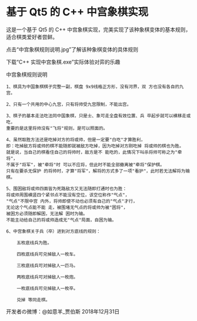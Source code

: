 ﻿# 基于 Qt5 的 C++ 中宫象棋实现
这是一个基于 Qt5 的 C++ 中宫象棋实现，完美实现了该种象棋变体的基本规则，适合棋类爱好者尝鲜。

点击“中宫象棋规则说明.jpg”了解该种象棋变体的具体规则

下载“C++ 实现中宫象棋.exe”实际体验对弈的乐趣

中宫象棋规则说明

    1、棋具为中国象棋棋子完整一副，棋盘 9x9线格正方形，没有河界，双 方也没有各自的九宫。

    2、只有一个共用的中心九宫，只有将帅受九宫限制，不能出宫。

    3、棋子的基本走法吃法同中国象棋，只是士、象可走全盘有效位置、兵 卒起步就可以横移走或吃，
    重要的是这里将帅没有"飞将"规则，是可以照面的。

    4、虽然取胜方法还是吃掉对方的将或帅，但是一定要"白吃"才算胜利， 
    即：吃掉敌方将或帅的棋不能随即就被敌方吃掉，因为吃掉对方刚吃掉 将或帅的棋也为胜。
    就是说，当自己的棋看住自己的将帅时，敌方是不 能吃的，此情况下叫杀将帅可称之为"牵将"，
    不属于"将军"，被"牵将"时 可以不应将，但此时不能全部撤离被"牵将"保护棋。
    只有在要杀无保护 的将帅时，才算"将军"，解将的方式多了一项"看护"，此时若无法解将为输棋。

    5、围困敌将或帅四面皆为死路敌方又无法随即打通时也为胜：
    将或帅周围横竖四个紧邻点不能没有空位，该空位称作"气点"，
    "气点"不限中宫 内外，将帅即使不动也必须有自己的"气点"才行，
    无论这个气点能不能 走，被围堵无气点的将或帅为被"困将"，
    被困方必须随即解困，无法解 困时为输。
    不能主动给自己的将或帅造成无"气点"局面，自困为输。

    6、中宫象棋关于兵（卒）进到对方底线的规则：

        五枚底线兵为胜。
        
        四枚底线兵可兑掉敌人一枚车。
        
        三枚底线兵可对掉敌人一匹马。
        
        两枚底线兵可对掉敌人一枚炮。
        
        一枚底线兵可兑掉敌人一枚卒。
        
        兑掉 等同走棋。





开发者の微博：@如意羊_贾伯斯
2018年12月31日
